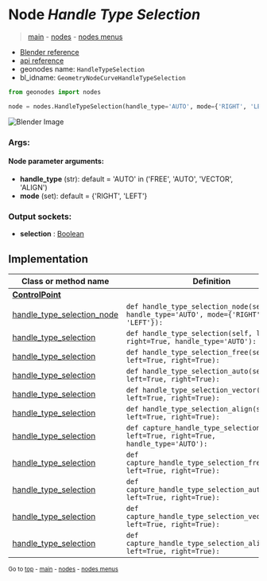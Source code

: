 # Node *Handle Type Selection*

> [main](../index.md) - [nodes](nodes.md) - [nodes menus](nodes_menus.md)

- [Blender reference](https://docs.blender.org/manual/en/latest/modeling/geometry_nodes/curve/handle_type_selection.html)
- [api reference](https://docs.blender.org/api/current/bpy.types.GeometryNodeCurveHandleTypeSelection.html)
- geonodes name: `HandleTypeSelection`
- bl_idname: `GeometryNodeCurveHandleTypeSelection`

```python
from geonodes import nodes

node = nodes.HandleTypeSelection(handle_type='AUTO', mode={'RIGHT', 'LEFT'})
```

![Blender Image](https://docs.blender.org/manual/en/latest/_images/node-types_GeometryNodeCurveHandleTypeSelection.webp)

### Args:

#### Node parameter arguments:

- **handle_type** (str): default = 'AUTO' in ('FREE', 'AUTO', 'VECTOR', 'ALIGN')
- **mode** (set): default = {'RIGHT', 'LEFT'}

### Output sockets:

- **selection** : [Boolean](Boolean.md)

## Implementation

| Class or method name | Definition |
|----------------------|------------|
| **[ControlPoint](ControlPoint.md)** |
| [handle_type_selection_node](ControlPoint.md#handle_type_selection_node) | `def handle_type_selection_node(self, handle_type='AUTO', mode={'RIGHT', 'LEFT'}):` |
| [handle_type_selection](ControlPoint.md#handle_type_selection) | `def handle_type_selection(self, left=True, right=True, handle_type='AUTO'):` |
| [handle_type_selection](ControlPoint.md#handle_type_selection) | `def handle_type_selection_free(self, left=True, right=True):` |
| [handle_type_selection](ControlPoint.md#handle_type_selection) | `def handle_type_selection_auto(self, left=True, right=True):` |
| [handle_type_selection](ControlPoint.md#handle_type_selection) | `def handle_type_selection_vector(self, left=True, right=True):` |
| [handle_type_selection](ControlPoint.md#handle_type_selection) | `def handle_type_selection_align(self, left=True, right=True):` |
| [handle_type_selection](ControlPoint.md#handle_type_selection) | `def capture_handle_type_selection(self, left=True, right=True, handle_type='AUTO'):` |
| [handle_type_selection](ControlPoint.md#handle_type_selection) | `def capture_handle_type_selection_free(self, left=True, right=True):` |
| [handle_type_selection](ControlPoint.md#handle_type_selection) | `def capture_handle_type_selection_auto(self, left=True, right=True):` |
| [handle_type_selection](ControlPoint.md#handle_type_selection) | `def capture_handle_type_selection_vector(self, left=True, right=True):` |
| [handle_type_selection](ControlPoint.md#handle_type_selection) | `def capture_handle_type_selection_align(self, left=True, right=True):` |

<sub>Go to [top](#node-Handle-Type-Selection) - [main](../index.md) - [nodes](nodes.md) - [nodes menus](nodes_menus.md)</sub>

